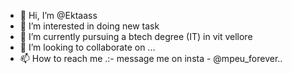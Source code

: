 - 👋 Hi, I’m @Ektaass
- 👀 I’m interested in doing new task
- 🌱 I’m currently pursuing a btech degree (IT) in vit vellore
- 💞️ I’m looking to collaborate on ...
- 📫 How to reach me .:- message me on insta - @mpeu_forever..

<!---
Ektaass/Ektaass is a ✨ special ✨ repository because its `README.md` (this file) appears on your GitHub profile.
You can click the Preview link to take a look at your changes.
--->
